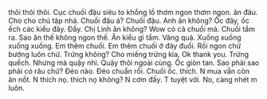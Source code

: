 thôi thôi thôi. Cục chuối đậu siêu to khổng lồ thơm ngon thơm ngon. ăn đâu. Cho cho chú tập nhá. Chuối đậu à? Chuối đậu. Anh ăn không? Ốc đây, ốc ếch các kiểu đây. Đấy. Chị Linh ăn không? Wow có cả chuối mà. Chuối tẩm ra. Sao ăn thế không ngon thế. Ăn kiểu gì tẩm. Vâng quá. Xuống xuống xuống xuống. Em thêm chuối. Em thêm chuối ở đây đuối. Rồi ngon chứ bướng luôn chứ. Trứng không? Cho miếng trứng kìa. Ok thank you. Trứng quếch. Nhưng mà quậy nhỉ. Quậy thôi ngoài cùng. Ốc giòn tan. Sao phải sao phải có râu chứ? Đéo nào. Đéo chuẩn rồi. Chuối ốc. thích. N mua vẫn còn ăn nốt. N thích nọ. thích nọ không? N cơm đấy. T tuyệt vời. No, càng nhét m luôn.